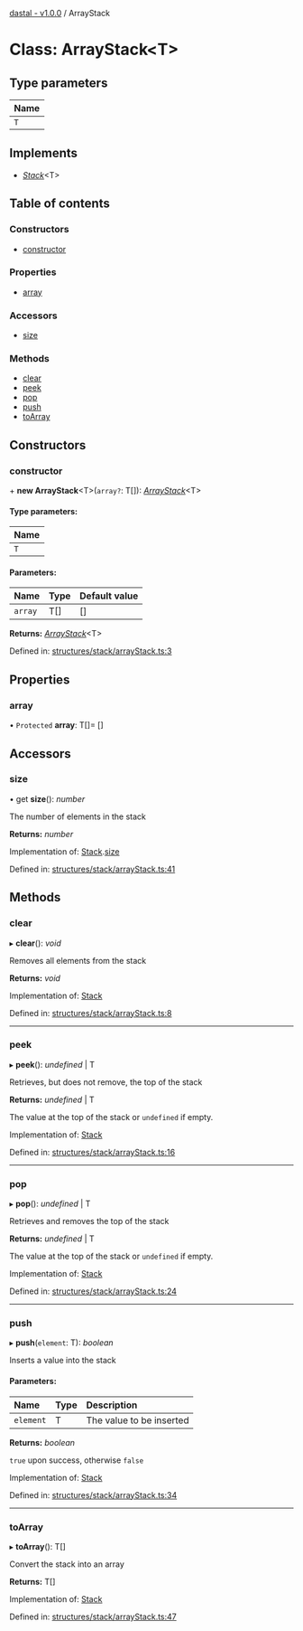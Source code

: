 [dastal - v1.0.0](../README.md) / ArrayStack

# Class: ArrayStack<T\>

## Type parameters

| Name |
| :------ |
| `T` |

## Implements

* [*Stack*](../interfaces/stack.md)<T\>

## Table of contents

### Constructors

- [constructor](arraystack.md#constructor)

### Properties

- [array](arraystack.md#array)

### Accessors

- [size](arraystack.md#size)

### Methods

- [clear](arraystack.md#clear)
- [peek](arraystack.md#peek)
- [pop](arraystack.md#pop)
- [push](arraystack.md#push)
- [toArray](arraystack.md#toarray)

## Constructors

### constructor

\+ **new ArrayStack**<T\>(`array?`: T[]): [*ArrayStack*](arraystack.md)<T\>

#### Type parameters:

| Name |
| :------ |
| `T` |

#### Parameters:

| Name | Type | Default value |
| :------ | :------ | :------ |
| `array` | T[] | [] |

**Returns:** [*ArrayStack*](arraystack.md)<T\>

Defined in: [structures/stack/arrayStack.ts:3](https://github.com/havelessbemore/dastal/blob/5fab342/src/structures/stack/arrayStack.ts#L3)

## Properties

### array

• `Protected` **array**: T[]= []

## Accessors

### size

• get **size**(): *number*

The number of elements in the stack

**Returns:** *number*

Implementation of: [Stack](../interfaces/stack.md).[size](../interfaces/stack.md#size)

Defined in: [structures/stack/arrayStack.ts:41](https://github.com/havelessbemore/dastal/blob/5fab342/src/structures/stack/arrayStack.ts#L41)

## Methods

### clear

▸ **clear**(): *void*

Removes all elements from the stack

**Returns:** *void*

Implementation of: [Stack](../interfaces/stack.md)

Defined in: [structures/stack/arrayStack.ts:8](https://github.com/havelessbemore/dastal/blob/5fab342/src/structures/stack/arrayStack.ts#L8)

___

### peek

▸ **peek**(): *undefined* \| T

Retrieves, but does not remove, the top of the stack

**Returns:** *undefined* \| T

The value at the top of the stack or `undefined` if empty.

Implementation of: [Stack](../interfaces/stack.md)

Defined in: [structures/stack/arrayStack.ts:16](https://github.com/havelessbemore/dastal/blob/5fab342/src/structures/stack/arrayStack.ts#L16)

___

### pop

▸ **pop**(): *undefined* \| T

Retrieves and removes the top of the stack

**Returns:** *undefined* \| T

The value at the top of the stack or `undefined` if empty.

Implementation of: [Stack](../interfaces/stack.md)

Defined in: [structures/stack/arrayStack.ts:24](https://github.com/havelessbemore/dastal/blob/5fab342/src/structures/stack/arrayStack.ts#L24)

___

### push

▸ **push**(`element`: T): *boolean*

Inserts a value into the stack

#### Parameters:

| Name | Type | Description |
| :------ | :------ | :------ |
| `element` | T | The value to be inserted |

**Returns:** *boolean*

`true` upon success, otherwise `false`

Implementation of: [Stack](../interfaces/stack.md)

Defined in: [structures/stack/arrayStack.ts:34](https://github.com/havelessbemore/dastal/blob/5fab342/src/structures/stack/arrayStack.ts#L34)

___

### toArray

▸ **toArray**(): T[]

Convert the stack into an array

**Returns:** T[]

Implementation of: [Stack](../interfaces/stack.md)

Defined in: [structures/stack/arrayStack.ts:47](https://github.com/havelessbemore/dastal/blob/5fab342/src/structures/stack/arrayStack.ts#L47)
